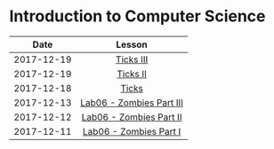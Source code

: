 # Introduction to Computer Science

|  Date      | Lesson |
|:----------:|:------:|
| 2017-12-19 |[Ticks III](netlogo/classwork/cannon.md)|
| 2017-12-19 |[Ticks II](netlogo/classwork/cannon.md)|
| 2017-12-18 |[Ticks](netlogo/readings/ticks.md)|
| 2017-12-13 |[Lab06 - Zombies Part III](netlogo/labs/lab06_zombiesIII.md)|
| 2017-12-12 |[Lab06 - Zombies Part II](netlogo/labs/lab06_zombiesII.md)|
| 2017-12-11 |[Lab06 - Zombies Part I](netlogo/labs/lab06_zombies.md)|
